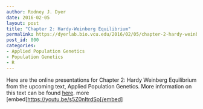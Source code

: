 ```yaml
---
author: Rodney J. Dyer
date: 2016-02-05
layout: post
title: "Chapter 2: Hardy-Weinberg Equilibrium"
permalink: https://dyerlab.bio.vcu.edu/2016/02/05/chapter-2-hardy-weinberg-equilibrium/index.html
post_id: 800
categories: 
- Applied Population Genetics
- Population Genetics
- R
---
```

Here are the online presentations for Chapter 2: Hardy Weinberg Equilibrium from the upcoming text, 
Applied Population Genetics.  More information on this text can be found 
[here](http://dyerlab.bio.vcu.edu/applied-population-genetics/).
more
[embed]https://youtu.be/s5Z0nItrdSo[/embed]
